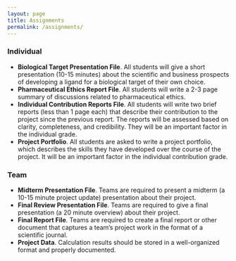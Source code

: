 ```yaml
---
layout: page
title: Assignments
permalink: /assignments/
---
```


### Individual

* **Biological Target Presentation File**. All students will give a short presentation (10-15 minutes) about the scientific and business prospects of developing a ligand for a biological target of their own choice.
* **Pharmaceutical Ethics Report File**. All students will write a 2-3 page summary of discussions related to pharmaceutical ethics.
* **Individual Contribution Reports File**. All students will write two brief reports (less than 1 page each) that describe their contribution to the project since the previous report. The reports will be assessed based on clarity, completeness, and credibility. They will be an important factor in the individual grade.
* **Project Portfolio**. All students are asked to write a project portfolio, which describes the skills they have developed over the course of the project. It will be an important factor in the individual contribution grade.

### Team

* **Midterm Presentation File**. Teams are required to present a midterm (a 10-15 minute project update) presentation about their project.
* **Final Review Presentation File**. Teams are required to give a final presentation (a 20 minute overview) about their project.
* **Final Report File**. Teams are required to create a final report or other document that captures a team’s project work in the format of a scientific journal.
* **Project Data**. Calculation results should be stored in a well-organized format and properly documented.
